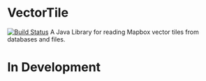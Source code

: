 # VectorTile
[![Build Status](https://travis-ci.com/OnomeOkuma/VectorTile.svg?branch=master)](https://travis-ci.com/OnomeOkuma/VectorTile)
  A Java Library for reading Mapbox vector tiles from databases and files.
# In Development
